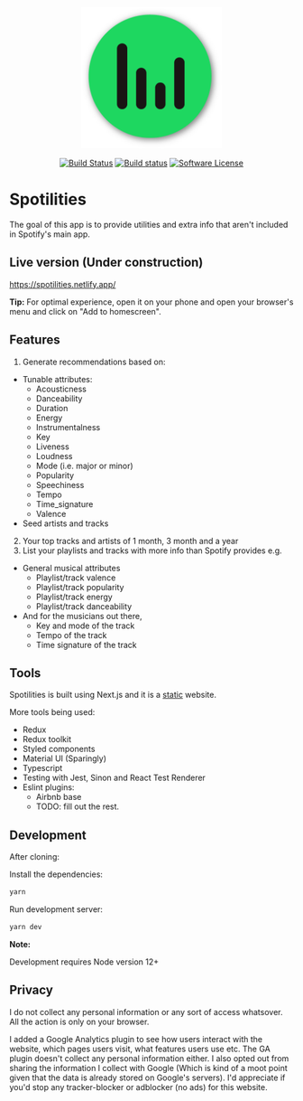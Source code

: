 <p align="center">
  <img src="https://github.com/omarryhan/spotilities/raw/master/public/icons/logo/512w/logo3manifest-big.png" alt="Logo" title="Spotilities" height="250" width="250"/>
  <p align="center">
    <a href="https://travis-ci.org/omarryhan/spotilities"><img alt="Build Status" src="https://travis-ci.org/omarryhan/spotilities.svg?branch=master"></a>
    <a href="https://app.netlify.com/sites/spotilities/deploys"><img alt="Build status" src="https://api.netlify.com/api/v1/badges/8c0737ed-4b8a-4bb2-b61c-524085f59961/deploy-status"></a>
    <a href="https://github.com/omarryhan/spotilities"><img alt="Software License" src="https://img.shields.io/badge/license-MIT-brightgreen.svg?style=flat-square"></a>
  </p>
</p>

# Spotilities

The goal of this app is to provide utilities and extra info that aren't included in Spotify's main app.

## Live version (Under construction)

https://spotilities.netlify.app/

**Tip:** For optimal experience, open it on your phone and open your browser's menu and click on "Add to homescreen".

## Features

1. Generate recommendations based on:
  - Tunable attributes:
    - Acousticness 
    - Danceability 
    - Duration
    - Energy 
    - Instrumentalness 
    - Key 
    - Liveness 
    - Loudness 
    - Mode (i.e. major or minor)
    - Popularity 
    - Speechiness 
    - Tempo 
    - Time_signature 
    - Valence
  - Seed artists and tracks
2. Your top tracks and artists of 1 month, 3 month and a year
3. List your playlists and tracks with more info than Spotify provides e.g. 
  - General musical attributes
    - Playlist/track valence
    - Playlist/track popularity
    - Playlist/track energy
    - Playlist/track danceability
  - And for the musicians out there,
    - Key and mode of the track
    - Tempo of the track
    - Time signature of the track

## Tools

Spotilities is built using Next.js and it is a [static](https://nextjs.org/docs/advanced-features/static-html-export) website.

More tools being used:
  - Redux
  - Redux toolkit
  - Styled components
  - Material UI (Sparingly)
  - Typescript
  - Testing with Jest, Sinon and React Test Renderer
  - Eslint plugins:
    - Airbnb base
    - TODO: fill out the rest.

## Development

After cloning:

Install the dependencies:

```sh
yarn
```

Run development server:

```sh
yarn dev
```

**Note:**

Development requires Node version 12+


## Privacy

I do not collect any personal information or any sort of access whatsover. All the action is only on your browser.

I added a Google Analytics plugin to see how users interact with the website, which pages users visit, what features users use etc. The GA plugin doesn't collect any personal information either. I also opted out from sharing the information I collect with Google (Which is kind of a moot point given that the data is already stored on Google's servers). I'd appreciate if you'd stop any tracker-blocker or adblocker (no ads) for this website.